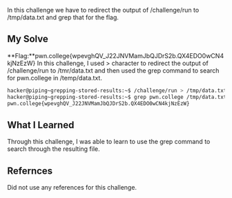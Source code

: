 In this challenge we have to redirect the output of /challenge/run to /tmp/data.txt and grep that for the flag.
## My Solve

**Flag:**pwn.college{wpevghQV_J22JNVMamJbQJDrS2b.QX4EDO0wCN4kjNzEzW}
In this challenge, I used > character to redirect the output of /challenge/run to /tmr/data.txt and then used the grep command to search for pwn.college in /temp/data.txt.
```bash
hacker@piping~grepping-stored-results:~$ /challenge/run > /tmp/data.txt
hacker@piping~grepping-stored-results:~$ grep pwn.college /tmp/data.txt
pwn.college{wpevghQV_J22JNVMamJbQJDrS2b.QX4EDO0wCN4kjNzEzW}
```

## What I Learned
Through this challenge, I was able to learn to use the grep command to search through the resulting file.
## Refernces
Did not use any references for this challenge.
